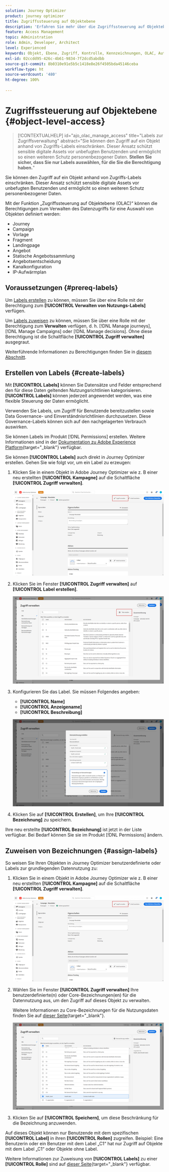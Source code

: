 ```yaml
---
solution: Journey Optimizer
product: journey optimizer
title: Zugriffssteuerung auf Objektebene
description: 'Erfahren Sie mehr über die Zugriffssteuerung auf Objektebene, mit der Sie Berechtigungen zum Verwalten des Datenzugriffs für eine Auswahl von Objekten definieren können:'
feature: Access Management
topic: Administration
role: Admin, Developer, Architect
level: Experienced
keywords: Objekt, Ebene, Zugriff, Kontrolle, Kennzeichnungen, OLAC, Autorisierung
exl-id: 02ccdd95-426c-4b61-9834-7f2dcd5abdbb
source-git-commit: 8b0310e91e5b5c1418e8e26f4505bda45146ceba
workflow-type: ht
source-wordcount: '480'
ht-degree: 100%

---
```


# Zugriffssteuerung auf Objektebene {#object-level-access}

>[!CONTEXTUALHELP]
>id="ajo_olac_manage_access"
>title="Labels zur Zugriffsverwaltung"
>abstract="Sie können den Zugriff auf ein Objekt anhand von Zugriffs-Labels einschränken. Dieser Ansatz schützt sensible digitale Assets vor unbefugten Benutzenden und ermöglicht so einen weiteren Schutz personenbezogener Daten. **Stellen Sie sicher, dass Sie nur Labels auswählen, für die Sie die Berechtigung haben.**"

Sie können den Zugriff auf ein Objekt anhand von Zugriffs-Labels einschränken. Dieser Ansatz schützt sensible digitale Assets vor unbefugten Benutzenden und ermöglicht so einen weiteren Schutz personenbezogener Daten.

Mit der Funktion „Zugriffssteuerung auf Objektebene (OLAC)“ können die Berechtigungen zum Verwalten des Datenzugriffs für eine Auswahl von Objekten definiert werden:

* Journey
* Campaign
* Vorlage
* Fragment
* Landingpage
* Angebot
* Statische Angebotssammlung
* Angebotsentscheidung
* Kanalkonfiguration
* IP-Aufwärmplan


## Voraussetzungen {#prereq-labels}

Um [Labels erstellen](#create-labels) zu können, müssen Sie über eine Rolle mit der Berechtigung zum **[!UICONTROL Verwalten von Nutzungs-Labels]** verfügen.

Um [Labels zuweisen](#assign-labels) zu können, müssen Sie über eine Rolle mit der Berechtigung zum **Verwalten** verfügen, d. h. [!DNL Manage journeys], [!DNL Manage Campaigns] oder [!DNL Manage decisions]. Ohne diese Berechtigung ist die Schaltfläche **[!UICONTROL Zugriff verwalten]** ausgegraut.

Weiterführende Informationen zu Berechtigungen finden Sie in [diesem Abschnitt](../administration/permissions.md).

## Erstellen von Labels {#create-labels}

Mit **[!UICONTROL Labels]** können Sie Datensätze und Felder entsprechend den für diese Daten geltenden Nutzungsrichtlinien kategorisieren. **[!UICONTROL Labels]** können jederzeit angewendet werden, was eine flexible Steuerung der Daten ermöglicht.

Verwenden Sie Labels, um Zugriff für Benutzende bereitzustellen sowie Data Governance- und Einverständnisrichtlinien durchzusetzen. Diese Governance-Labels können sich auf den nachgelagerten Verbrauch auswirken.

Sie können Labels im Produkt [!DNL Permissions] erstellen. Weitere Informationen sind in der [Dokumentation zu Adobe Experience Platform](https://experienceleague.adobe.com/docs/experience-platform/access-control/abac/permissions-ui/labels.html?lang=de){target="_blank"} verfügbar.

Sie können **[!UICONTROL Labels]** auch direkt in Journey Optimizer erstellen. Gehen Sie wie folgt vor, um ein Label zu erzeugen:

1. Klicken Sie in einem Objekt in Adobe Journey Optimizer wie z. B einer neu erstellten **[!UICONTROL Kampagne]** auf die Schaltfläche **[!UICONTROL Zugriff verwalten]**.

   ![Schaltfläche „Zugriff verwalten“ in Adobe Journey Optimizer](assets/olac_1.png)

1. Klicken Sie im Fenster **[!UICONTROL Zugriff verwalten]** auf **[!UICONTROL Label erstellen]**.

   ![](assets/olac_2.png)

1. Konfigurieren Sie das Label. Sie müssen Folgendes angeben:

   * **[!UICONTROL Name]**
   * **[!UICONTROL Anzeigename]**
   * **[!UICONTROL Beschreibung]**

   ![Felder zur Label-Konfiguration](assets/olac_3.png)

1. Klicken Sie auf **[!UICONTROL Erstellen]**, um Ihre **[!UICONTROL Bezeichnung]** zu speichern.

Ihre neu erstellte **[!UICONTROL Bezeichnung]** ist jetzt in der Liste verfügbar. Bei Bedarf können Sie sie im Produkt [!DNL Permissions] ändern.

## Zuweisen von Bezeichnungen {#assign-labels}

So weisen Sie Ihren Objekten in Journey Optimizer benutzerdefinierte oder Labels zur grundlegenden Datennutzung zu:

1. Klicken Sie in einem Objekt in Adobe Journey Optimizer wie z. B einer neu erstellten **[!UICONTROL Kampagne]** auf die Schaltfläche **[!UICONTROL Zugriff verwalten]**.

   ![Schaltfläche „Zugriff verwalten“ in Adobe Journey Optimizer](assets/olac_1.png)

1. Wählen Sie im Fenster **[!UICONTROL Zugriff verwalten]** Ihre benutzerdefinierte(n) oder Core-Bezeichnungen(en) für die Datennutzung aus, um den Zugriff auf dieses Objekt zu verwalten.

   Weitere Informationen zu Core-Bezeichnungen für die Nutzungsdaten finden Sie auf [dieser Seite](https://experienceleague.adobe.com/docs/experience-platform/data-governance/labels/reference.html?lang=de){target="_blank"}.

   ![](assets/olac_4.png)

1. Klicken Sie auf **[!UICONTROL Speichern]**, um diese Beschränkung für die Bezeichnung anzuwenden.

Auf dieses Objekt können nur Benutzende mit dem spezifischen **[!UICONTROL Label]** in ihren **[!UICONTROL Rollen]** zugreifen. Beispiel: Eine Benutzerin oder ein Benutzer mit dem Label „C1“ hat nur Zugriff auf Objekte mit dem Label „C1“ oder Objekte ohne Label.

Weitere Informationen zur Zuweisung von **[!UICONTROL Labels]** zu einer **[!UICONTROL Rolle]** sind auf [dieser Seite](https://experienceleague.adobe.com/docs/experience-platform/access-control/abac/permissions-ui/permissions.html?lang=de#manage-labels-for-a-role){target="_blank"} verfügbar.
